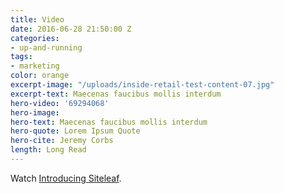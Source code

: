 ```yaml
---
title: Video
date: 2016-06-28 21:50:00 Z
categories:
- up-and-running
tags:
- marketing
color: orange
excerpt-image: "/uploads/inside-retail-test-content-07.jpg"
excerpt-text: Maecenas faucibus mollis interdum
hero-video: '69294068'
hero-image: 
hero-text: Maecenas faucibus mollis interdum
hero-quote: Lorem Ipsum Quote
hero-cite: Jeremy Corbs
length: Long Read
---
```


Watch <a href="http://vimeo.com/69301083">Introducing Siteleaf</a>.
